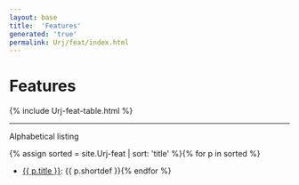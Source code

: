```yaml
---
layout: base
title:  'Features'
generated: 'true'
permalink: Urj/feat/index.html
---
```


# Features

{% include Urj-feat-table.html %}

----------

Alphabetical listing

{% assign sorted = site.Urj-feat | sort: 'title' %}{% for p in sorted %}
* [{{ p.title }}](): {{ p.shortdef }}{% endfor %}

